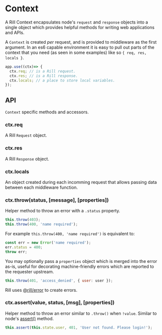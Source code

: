 # Context

  A Rill Context encapsulates node's `request` and `response` objects
  into a single object which provides helpful methods for writing
  web applications and APIs.

  A `Context` is created _per_ request, and is provided to middleware
  as the first argument. In an es6 capable environment it is easy to pull
  out parts of the context that you need (as seen in some examples) like so
  `{ req, res, locals }`.

```js
app.use((ctx)=> {
  ctx.req; // is a Rill request.
  ctx.res; // is a Rill response.
  ctx.locals; // a place to store local variables.
});
```

## API

  `Context` specific methods and accessors.

### ctx.req

  A Rill `Request` object.

### ctx.res

  A Rill `Response` object.

### ctx.locals

  An object created during each incomming request that allows passing data between each middleware function.

### ctx.throw(status, [message], [properties])

  Helper method to throw an error with a `.status` property.

```js
this.throw(403);
this.throw(400, 'name required');
```

  For example `this.throw(400, 'name required')` is equivalent to:

```js
const err = new Error('name required');
err.status = 400;
throw err;
```

  You may optionally pass a `properties` object which is merged into the error as-is, useful for decorating machine-friendly errors which are reported to the requester upstream.

```js
this.throw(401, 'access_denied', { user: user });
```

Rill uses [@rill/error](https://github.com/rill-js/error) to create errors.

### ctx.assert(value, status, [msg], [properties])

  Helper method to throw an error similar to `.throw()`
  when `!value`. Similar to node's [assert()](http://nodejs.org/api/assert.html)
  method.

```js
this.assert(this.state.user, 401, 'User not found. Please login!');
```
